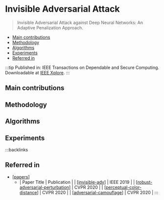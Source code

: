 # Invisible Adversarial Attack

> Invisible Adversarial Attack against Deep Neural Networks: An Adaptive Penalization Approach.

- [Main contributions](#main-contributions)
- [Methodology](#methodology)
- [Algorithms](#algorithms)
- [Experiments](#experiments)
- [Referred in](#referred-in)

:::tip
Published in: IEEE Transactions on Dependable and Secure Computing. Downloadable at [IEEE Xplore](https://ieeexplore.ieee.org/document/8781934).
:::

## Main contributions

## Methodology

## Algorithms

## Experiments

:::backlinks
## Referred in
* [[papers]]
	* | Paper Title                         | Publication |
| [[invisible-adv]]                   | IEEE 2019   |
| [[robust-adversarial-perturbation]] | CVPR 2020   |
| [[perceptual-color-distance]]       | CVPR 2020   |
| [[adversarial-camouflage]]          | CVPR 2020   |
:::

[//begin]: # 'Autogenerated link references for markdown compatibility'
[papers]: papers.md 'Papers'
[invisible-adv]: invisible-adv.md 'Invisible Adversarial Attack'
[robust-adversarial-perturbation]: robust-adversarial-perturbation.md 'Robust Adversarial Perturbation'
[perceptual-color-distance]: perceptual-color-distance.md 'Perceptual Color Distance'
[adversarial-camouflage]: adversarial-camouflage.md 'Adversarial Camouflage'
[//end]: # 'Autogenerated link references'
